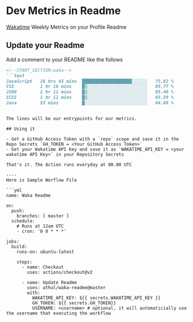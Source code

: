 # Dev Metrics in Readme

[Wakatime](https://wakatime.com) Weekly Metrics on your Profile Readme

## Update your Readme

Add a comment to your README like the follows

```md
<!--START_SECTION:waka-->
```text
JavaScript   16 hrs 43 mins  ███████████████████░░░░░░   75.82 % 
CSS          1 hr 16 mins    █▒░░░░░░░░░░░░░░░░░░░░░░░   05.77 % 
JSON         1 hr 11 mins    █▒░░░░░░░░░░░░░░░░░░░░░░░   05.40 % 
SCSS         1 hr 11 mins    █▒░░░░░░░░░░░░░░░░░░░░░░░   05.39 % 
Java         53 mins         █░░░░░░░░░░░░░░░░░░░░░░░░   04.08 % 
```
<!--END_SECTION:waka-->
```

The lines will be our entrypoints for our metrics.

## Using it

- Get a GitHub Access Token with a `repo` scope and save it in the Repo Secrets `GH_TOKEN = <Your GitHub Access Token>`
- Get your Wakatime API Key and save it as `WAKATIME_API_KEY = <your wakatime API Key>` in your Repository Secrets

That's it. The Action runs everyday at 00.00 UTC

----
Here is Sample Worflow File

```yml
name: Waka Readme

on:
  push:
    branches: [ master ]
  schedule:
    # Runs at 12am UTC
    - cron: '0 0 * * *'

jobs:
  build:
    runs-on: ubuntu-latest
    
    steps:
      - name: Checkout
        uses: actions/checkout@v2
      
      - name: Update Readme
        uses: athul/waka-readme@master
        with:
          WAKATIME_API_KEY: ${{ secrets.WAKATIME_API_KEY }}
          GH_TOKEN: ${{ secrets.GH_TOKEN}}
          USERNAME: <username> # optional, it will automaticially use the username that executing the workflow
```
